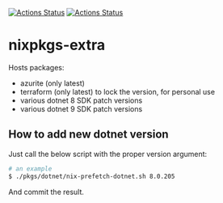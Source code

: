 [![Actions Status](https://github.com/konradmalik/nixpkgs-extra/actions/workflows/linux.yml/badge.svg)](https://github.com/konradmalik/nixpkgs-extra/actions)
[![Actions Status](https://github.com/konradmalik/nixpkgs-extra/actions/workflows/darwin.yml/badge.svg)](https://github.com/konradmalik/nixpkgs-extra/actions)

# nixpkgs-extra

Hosts packages:

- azurite (only latest)
- terraform (only latest) to lock the version, for personal use
- various dotnet 8 SDK patch versions
- various dotnet 9 SDK patch versions

## How to add new dotnet version

Just call the below script with the proper version argument:

```bash
# an example
$ ./pkgs/dotnet/nix-prefetch-dotnet.sh 8.0.205
```

And commit the result.

